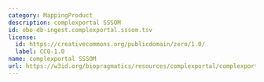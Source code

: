 ```yaml
---
category: MappingProduct
description: complexportal SSSOM
id: obo-db-ingest.complexportal.sssom.tsv
license:
  id: https://creativecommons.org/publicdomain/zero/1.0/
  label: CC0-1.0
name: complexportal SSSOM
url: https://w3id.org/biopragmatics/resources/complexportal/complexportal.sssom.tsv
---
```

